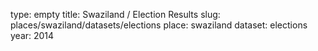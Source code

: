 type: empty
title: Swaziland / Election Results
slug: places/swaziland/datasets/elections
place: swaziland
dataset: elections
year: 2014
